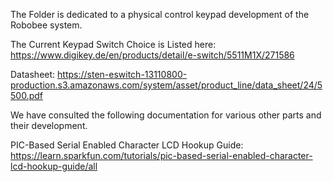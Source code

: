 The Folder is dedicated to a physical control keypad development of the Robobee system.


The Current Keypad Switch Choice is Listed here: 
https://www.digikey.de/en/products/detail/e-switch/5511M1X/271586

Datasheet: https://sten-eswitch-13110800-production.s3.amazonaws.com/system/asset/product_line/data_sheet/24/5500.pdf

We have consulted the following documentation for various other parts and their development.

PIC-Based Serial Enabled Character LCD Hookup Guide:
https://learn.sparkfun.com/tutorials/pic-based-serial-enabled-character-lcd-hookup-guide/all

